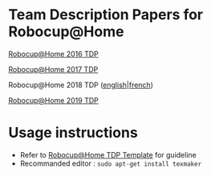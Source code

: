 # Team Description Papers for Robocup@Home 
[Robocup@Home 2016 TDP](https://github.com/WalkingMachine/wm_robocup_tdp/blob/master/documents/TDP_WalkingMachine_Robocup%202016.pdf)

[Robocup@Home 2017 TDP](https://github.com/WalkingMachine/wm_robocup_tdp/blob/master/documents/TDP_WalkingMachine_Robocup%202017.pdf)

Robocup@Home 2018 TDP ([english](https://github.com/WalkingMachine/wm_robocup_tdp/blob/master/documents/TDP_WalkingMachine_Robocup2018_en.pdf)|[french](https://github.com/WalkingMachine/wm_robocup_tdp/blob/master/documents/TDP_WalkingMachine_Robocup2018_fr.pdf))

[Robocup@Home 2019 TDP](https://github.com/WalkingMachine/wm_robocup_tdp/blob/master/documents/TDP_WalkingMachine_Robocup%202019.pdf)

# Usage instructions
* Refer to [Robocup@Home TDP Template](https://github.com/RoboCupAtHome/TDPTemplate) for guideline
* Recommanded editor : `sudo apt-get install texmaker`
